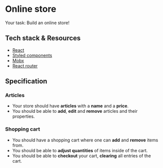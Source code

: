 # Online store
Your task: Build an online store!

## Tech stack & Resources
* [React](https://reactjs.org/)
* [Styled components](https://styled-components.com/)
* [Mobx](https://mobx.js.org/README.html)
* [React router](https://reactrouter.com/)

## Specification

### Articles
* Your store should have **articles** with a **name** and a **price**.
* You should be able to **add**, **edit** and **remove** articles and their properties.

### Shopping cart
* You should have a shopping cart where one can **add** and **remove** items from.
* You should be able to **adjust quantities** of items inside of the cart.
* You should be able to **checkout** your cart, **clearing** all entries of the cart.
